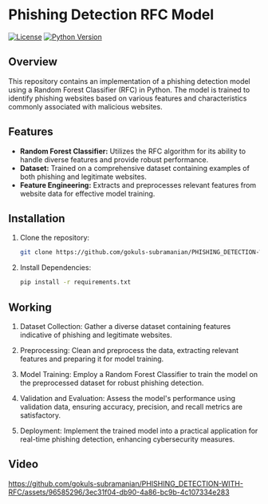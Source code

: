 # Phishing Detection RFC Model

[![License](https://img.shields.io/badge/license-MIT-blue.svg)](https://opensource.org/licenses/MIT)
[![Python Version](https://img.shields.io/badge/python-3.6%2B-blue.svg)](https://www.python.org/downloads/release)

## Overview

This repository contains an implementation of a phishing detection model using a Random Forest Classifier (RFC) in Python. The model is trained to identify phishing websites based on various features and characteristics commonly associated with malicious websites.

## Features

- **Random Forest Classifier:** Utilizes the RFC algorithm for its ability to handle diverse features and provide robust performance.
- **Dataset:** Trained on a comprehensive dataset containing examples of both phishing and legitimate websites.
- **Feature Engineering:** Extracts and preprocesses relevant features from website data for effective model training.

## Installation

1. Clone the repository:

   ```bash
   git clone https://github.com/gokuls-subramanian/PHISHING_DETECTION-WITH-RFC
   
2. Install Dependencies:

   ```bash
   pip install -r requirements.txt

 ## Working
 1. Dataset Collection: Gather a diverse dataset containing features indicative of phishing and legitimate websites.

 2. Preprocessing: Clean and preprocess the data, extracting relevant features and preparing it for model training.

 3. Model Training: Employ a Random Forest Classifier to train the model on the preprocessed dataset for robust phishing detection.

 4. Validation and Evaluation: Assess the model's performance using validation data, ensuring accuracy, precision, and recall metrics are satisfactory.

 5. Deployment: Implement the trained model into a practical application for real-time phishing detection, enhancing cybersecurity measures.

 ## Video
 https://github.com/gokuls-subramanian/PHISHING_DETECTION-WITH-RFC/assets/96585296/3ec31f04-db90-4a86-bc9b-4c107334e283


